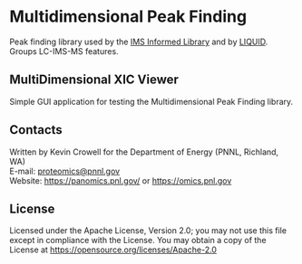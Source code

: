 # Multidimensional Peak Finding

Peak finding library used by the [IMS Informed Library](https://github.com/PNNL-Comp-Mass-Spec/IMS-Informed-Library) 
and by [LIQUID](https://github.com/PNNL-Comp-Mass-Spec/LIQUID).  Groups LC-IMS-MS features. 

## MultiDimensional XIC Viewer 

Simple GUI application for testing the Multidimensional Peak Finding library.

## Contacts

Written by Kevin Crowell for the Department of Energy (PNNL, Richland, WA) \
E-mail: proteomics@pnnl.gov \
Website: https://panomics.pnl.gov/ or https://omics.pnl.gov

## License

Licensed under the Apache License, Version 2.0; 
you may not use this file except in compliance with the License.  You may obtain 
a copy of the License at https://opensource.org/licenses/Apache-2.0
